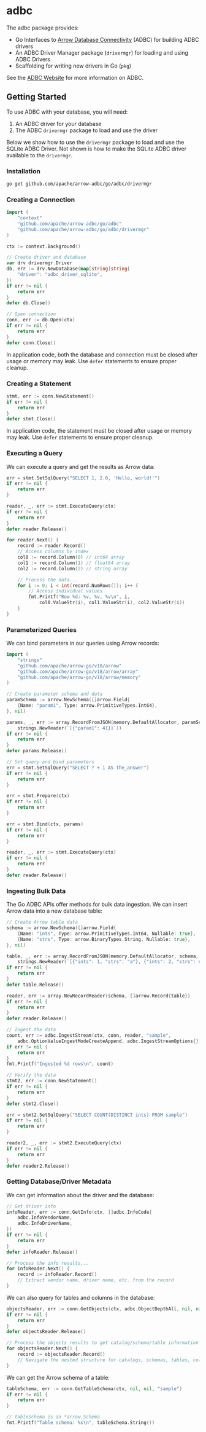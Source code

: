 # adbc

The adbc package provides:

- Go Interfaces to [Arrow Database Connectivity](https://arrow.apache.org/adbc) (ADBC) for building ADBC drivers
- An ADBC Driver Manager package (`drivermgr`) for loading and using ADBC Drivers
- Scaffolding for writing new drivers in Go (`pkg`)

See the [ADBC Website](https://arrow.apache.org/adbc/current/index.html) for more information on ADBC.

## Getting Started

To use ADBC with your database, you will need:

1. An ADBC driver for your database
2. The ADBC `drivermgr` package to load and use the driver

Below we show how to use the `drivermgr` package to load and use the SQLite ADBC Driver.
Not shown is how to make the SQLite ADBC driver available to the `drivermgr`.

### Installation

```sh
go get github.com/apache/arrow-adbc/go/adbc/drivermgr
```

### Creating a Connection

```go
import (
    "context"
    "github.com/apache/arrow-adbc/go/adbc"
    "github.com/apache/arrow-adbc/go/adbc/drivermgr"
)

ctx := context.Background()

// Create driver and database
var drv drivermgr.Driver
db, err := drv.NewDatabase(map[string]string{
    "driver": "adbc_driver_sqlite",
})
if err != nil {
    return err
}
defer db.Close()

// Open connection
conn, err := db.Open(ctx)
if err != nil {
    return err
}
defer conn.Close()
```

In application code, both the database and connection must be closed after usage or
memory may leak. Use ``defer`` statements to ensure proper cleanup.

### Creating a Statement

```go
stmt, err := conn.NewStatement()
if err != nil {
    return err
}
defer stmt.Close()
```

In application code, the statement must be closed after usage or memory
may leak. Use ``defer`` statements to ensure proper cleanup.

### Executing a Query

We can execute a query and get the results as Arrow data:

```go
err = stmt.SetSqlQuery("SELECT 1, 2.0, 'Hello, world!'")
if err != nil {
    return err
}

reader, _, err := stmt.ExecuteQuery(ctx)
if err != nil {
    return err
}
defer reader.Release()

for reader.Next() {
    record := reader.Record()
    // Access columns by index
    col0 := record.Column(0) // int64 array
    col1 := record.Column(1) // float64 array
    col2 := record.Column(2) // string array

    // Process the data...
    for i := 0; i < int(record.NumRows()); i++ {
        // Access individual values
        fmt.Printf("Row %d: %v, %v, %v\n", i,
            col0.ValueStr(i), col1.ValueStr(i), col2.ValueStr(i))
    }
}
```

### Parameterized Queries

We can bind parameters in our queries using Arrow records:

```go
import (
    "strings"
    "github.com/apache/arrow-go/v18/arrow"
    "github.com/apache/arrow-go/v18/arrow/array"
    "github.com/apache/arrow-go/v18/arrow/memory"
)

// Create parameter schema and data
paramSchema := arrow.NewSchema([]arrow.Field{
    {Name: "param1", Type: arrow.PrimitiveTypes.Int64},
}, nil)

params, _, err := array.RecordFromJSON(memory.DefaultAllocator, paramSchema,
    strings.NewReader(`[{"param1": 41}]`))
if err != nil {
    return err
}
defer params.Release()

// Set query and bind parameters
err = stmt.SetSqlQuery("SELECT ? + 1 AS the_answer")
if err != nil {
    return err
}

err = stmt.Prepare(ctx)
if err != nil {
    return err
}

err = stmt.Bind(ctx, params)
if err != nil {
    return err
}

reader, _, err := stmt.ExecuteQuery(ctx)
if err != nil {
    return err
}
defer reader.Release()
```

### Ingesting Bulk Data

The Go ADBC APIs offer methods for bulk data ingestion. We can insert Arrow data
into a new database table:

```go
// Create Arrow table data
schema := arrow.NewSchema([]arrow.Field{
    {Name: "ints", Type: arrow.PrimitiveTypes.Int64, Nullable: true},
    {Name: "strs", Type: arrow.BinaryTypes.String, Nullable: true},
}, nil)

table, _, err := array.RecordFromJSON(memory.DefaultAllocator, schema,
    strings.NewReader(`[{"ints": 1, "strs": "a"}, {"ints": 2, "strs": null}]`))
if err != nil {
    return err
}
defer table.Release()

reader, err := array.NewRecordReader(schema, []arrow.Record{table})
if err != nil {
    return err
}
defer reader.Release()

// Ingest the data
count, err := adbc.IngestStream(ctx, conn, reader, "sample",
    adbc.OptionValueIngestModeCreateAppend, adbc.IngestStreamOptions{})
if err != nil {
    return err
}
fmt.Printf("Ingested %d rows\n", count)

// Verify the data
stmt2, err := conn.NewStatement()
if err != nil {
    return err
}
defer stmt2.Close()

err = stmt2.SetSqlQuery("SELECT COUNT(DISTINCT ints) FROM sample")
if err != nil {
    return err
}

reader2, _, err := stmt2.ExecuteQuery(ctx)
if err != nil {
    return err
}
defer reader2.Release()
```

### Getting Database/Driver Metadata

We can get information about the driver and the database:

```go
// Get driver info
infoReader, err := conn.GetInfo(ctx, []adbc.InfoCode{
    adbc.InfoVendorName,
    adbc.InfoDriverName,
})
if err != nil {
    return err
}
defer infoReader.Release()

// Process the info results...
for infoReader.Next() {
    record := infoReader.Record()
    // Extract vendor name, driver name, etc. from the record
}
```

We can also query for tables and columns in the database:

```go
objectsReader, err := conn.GetObjects(ctx, adbc.ObjectDepthAll, nil, nil, nil, nil, nil)
if err != nil {
    return err
}
defer objectsReader.Release()

// Process the objects results to get catalog/schema/table information
for objectsReader.Next() {
    record := objectsReader.Record()
    // Navigate the nested structure for catalogs, schemas, tables, columns
}
```

We can get the Arrow schema of a table:

```go
tableSchema, err := conn.GetTableSchema(ctx, nil, nil, "sample")
if err != nil {
    return err
}

// tableSchema is an *arrow.Schema
fmt.Printf("Table schema: %s\n", tableSchema.String())
```
